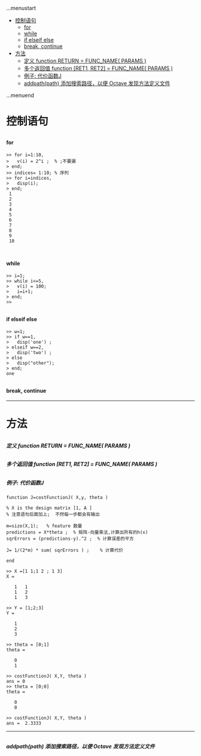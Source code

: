 ...menustart

 - [控制语句](#ea5302a4c0247998e1de210b879bef5f)
     - [for](#d55669822f1a8cf72ec1911e462a54eb)
     - [while](#901889f4f34f8ca18ac2f53d1fed346e)
     - [if  elseif else](#14fdbb00ba740a5e6e2ebb154af73572)
     - [break, continue](#e431a54db2dbf8b6dd89898db017fce2)
 - [方法](#ea340b9dda8b893ddf2d9176220aac32)
     - [定义 function RETURN = FUNC_NAME( PARAMS )](#f7c1ab0d7de72d584ef32e3bfcc9655f)
     - [多个返回值 function \[RET1, RET2\] = FUNC_NAME( PARAMS )](#962022740b9969866c7e970cc43c2f59)
     - [例子: 代价函数J](#71db28af5c0579013c3ed99662d36a77)
     - [addpath(path) 添加搜索路径，以便 Octave 发现方法定义文件](#d21b656001498d6544c47c1a617bf4a1)

...menuend


<h2 id="ea5302a4c0247998e1de210b879bef5f"></h2>


# 控制语句

<h2 id="d55669822f1a8cf72ec1911e462a54eb"></h2>


#### for
```
>> for i=1:10,
>   v(i) = 2^i ;  % ;不要漏
> end;
>> indices= 1:10; % 序列
>> for i=indices,
>   disp(i);
> end;
 1
 2
 3
 4
 5
 6
 7
 8
 9
 10
 
```

<h2 id="901889f4f34f8ca18ac2f53d1fed346e"></h2>


#### while
```
>> i=1;
>> while i<=5,
>   v(i) = 100;
>   i=i+1;
> end;
>> 
```

<h2 id="14fdbb00ba740a5e6e2ebb154af73572"></h2>


#### if  elseif else
```
>> w=1;
>> if w==1,
>   disp('one') ;
> elseif w==2,
>   disp('two') ;
> else
>   disp("other");
> end;
one
```

<h2 id="e431a54db2dbf8b6dd89898db017fce2"></h2>


#### break, continue
---
<h2 id="ea340b9dda8b893ddf2d9176220aac32"></h2>


# 方法

<h2 id="f7c1ab0d7de72d584ef32e3bfcc9655f"></h2>


##### 定义 function RETURN = FUNC_NAME( PARAMS )

<h2 id="962022740b9969866c7e970cc43c2f59"></h2>


##### 多个返回值 function [RET1, RET2] = FUNC_NAME( PARAMS )

<h2 id="71db28af5c0579013c3ed99662d36a77"></h2>


##### 例子: 代价函数J

```
function J=costFunctionJ( X,y, theta )

% X is the design matrix [1, A ]
% 注意语句后面加上;  不然每一步都会有输出

m=size(X,1);   % feature 数量
predictions = X*theta ;  % 矩阵-向量乘法,计算出所有的h(x)
sqrErrors = (predictions-y).^2 ;  % 计算误差的平方

J= 1/(2*m) * sum( sqrErrors ) ;    % 计算代价

end
```

```
>> X =[1 1;1 2 ; 1 3]
X =

   1   1
   1   2
   1   3

>> Y = [1;2;3]
Y =

   1
   2
   3

>> theta = [0;1]
theta =

   0
   1

>> costFunctionJ( X,Y, theta )
ans = 0
>> theta = [0;0]
theta =

   0
   0

>> costFunctionJ( X,Y, theta )
ans =  2.3333

```
---
<h2 id="d21b656001498d6544c47c1a617bf4a1"></h2>


##### addpath(path) 添加搜索路径，以便 Octave 发现方法定义文件
